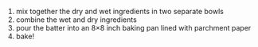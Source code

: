 1. mix together the dry and wet ingredients in two separate bowls
2. combine the wet and dry ingredients
3. pour the batter into an 8×8 inch baking pan lined with parchment paper
4. bake!